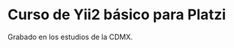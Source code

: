 Curso de Yii2 básico para Platzi
================================

Grabado en los estudios de la CDMX.
